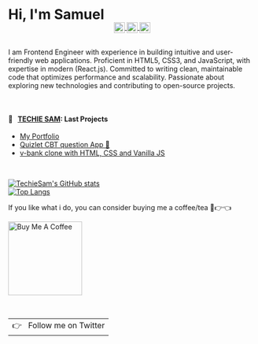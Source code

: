 # Hi, I'm Samuel

<div align="right">
  <a href="https://techie-sam.vercel.app">
  </a>
</div>

<p align="center">
  <a href="https://techie-sam.vercel.app">
  </a>
</p>

<p align="center" style="margin: -20px 0 30px">
    <a href="https://www.instagram.com/techie-sam/" target="_blank">
    <img align="center" alt="Techie Sam Instagram" width="22px" src="https://raw.githubusercontent.com/hussainweb/hussainweb/main/icons/instagram.png" />
    </a>
    </a>
    <a href="https://twitter.com/techie_sam" target="_blank">
    <img align="center" alt="Techie Sam | Twitter" width="22px" src="https://raw.githubusercontent.com/peterthehan/peterthehan/master/assets/twitter.svg" />
    </a>
    <a href="https://www.linkedin.com/in/techie-sam/" target="_blank">
    <img align="center" alt="Techie Sam LinkedIN" width="22px" src="https://raw.githubusercontent.com/peterthehan/peterthehan/master/assets/linkedin.svg" />
    </a>
</p>

I am Frontend Engineer with experience in building intuitive and user-friendly web applications. Proficient in HTML5, CSS3, and JavaScript, with expertise in modern (React.js). Committed to writing clean, maintainable code that optimizes performance and scalability. Passionate about exploring new technologies and contributing to open-source projects.

<br />

#### 📖 &nbsp;&nbsp;[TECHIE SAM](https://techiesam.vercel.app): Last  Projects
 
* [My Portfolio](https://techiesam.vercel.app) 
* [Quizlet CBT question App 🌊](https://quizlet001.vercel.app) 
* [v-bank clone with HTML, CSS and Vanilla JS](https://v-bank001.vercel.app) 

<br />

[![TechieSam's GitHub stats](https://github-readme-stats.vercel.app/api?username=techie-sam&theme=transparent&show_icons=true)](https://github.com/techie-sam/github-readme-stats) <br>
[![Top Langs](https://github-readme-stats.vercel.app/api/top-langs/?username=techie-sam&theme=transparent&show_icons=true)](https://github.com/techie-sam/github-readme-stats)

If you like what i do, you can consider buying me a coffee/tea 🥺👉👈

<a href="https://www.buymeacoffee.com/techiesam" target="_blank"><img src="https://cdn.buymeacoffee.com/buttons/v2/default-red.png" alt="Buy Me A Coffee" width="150" ></a>

<br />
<a href="https://twitter.com/techie-sam">
  <table align="right">
      <tr>
          <td>
            👉 &nbsp;&nbsp;Follow me on Twitter
          </td>
      </tr>
  </table>
</a>
